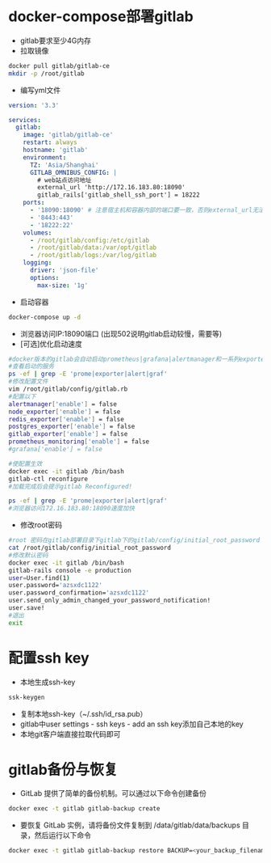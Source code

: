 # docker-compose部署gitlab

- gitlab要求至少4G内存
- 拉取镜像

~~~sh
docker pull gitlab/gitlab-ce
mkdir -p /root/gitlab
~~~

- 编写yml文件

~~~yaml
version: '3.3'

services:
  gitlab:
    image: 'gitlab/gitlab-ce'
    restart: always
    hostname: 'gitlab'
    environment:
      TZ: 'Asia/Shanghai'
      GITLAB_OMNIBUS_CONFIG: |
        # web站点访问地址 
        external_url 'http://172.16.183.80:18090'  
        gitlab_rails['gitlab_shell_ssh_port'] = 18222
    ports:
      - '18090:18090' # 注意宿主机和容器内部的端口要一致，否则external_url无法访问
      - '8443:443'
      - '18222:22'
    volumes:
      - /root/gitlab/config:/etc/gitlab
      - /root/gitlab/data:/var/opt/gitlab
      - /root/gitlab/logs:/var/log/gitlab
    logging:
      driver: 'json-file'
      options:
        max-size: '1g'
~~~

- 启动容器

~~~sh
docker-compose up -d 
~~~

- 浏览器访问IP:18090端口 (出现502说明gitlab启动较慢，需要等)
- [可选]优化启动速度

~~~sh
#docker版本的gitlab会自动启动prometheus|grafana|alertmanager和一系列exporter，非常占用资源，且导致启动比较慢，因此我们可以通过修改 /etc/gitlab/gitlab.rb 来关闭该功能。
#查看启动的服务
ps -ef | grep -E 'prome|exporter|alert|graf'
#修改配置文件
vim /root/gitlab/config/gitlab.rb
#配置以下
alertmanager['enable'] = false
node_exporter['enable'] = false
redis_exporter['enable'] = false
postgres_exporter['enable'] = false
gitlab_exporter['enable'] = false
prometheus_monitoring['enable'] = false
#grafana['enable'] = false

#使配置生效
docker exec -it gitlab /bin/bash
gitlab-ctl reconfigure
#加载完成后会提示gitlab Reconfigured!

ps -ef | grep -E 'prome|exporter|alert|graf'
#浏览器访问172.16.183.80:18090速度加快
~~~

- 修改root密码

~~~sh
#root 密码在gitlab部署目录下gitlab下的gitlab/config/initial_root_password 这个文件中
cat /root/gitlab/config/initial_root_password
#修改默认密码
docker exec -it gitlab /bin/bash
gitlab-rails console -e production
user=User.find(1)                            
user.password='azsxdc1122'                  
user.password_confirmation='azsxdc1122'           
user.send_only_admin_changed_your_password_notification!  
user.save! 
#退出
exit
~~~

# 配置ssh key

- 本地生成ssh-key

~~~sh
ssk-keygen
~~~

- 复制本地ssh-key（~/.ssh/id_rsa.pub）
- gitlab中user settings - ssh keys - add an ssh key添加自己本地的key
- 本地git客户端直接拉取代码即可

# gitlab备份与恢复

- GitLab 提供了简单的备份机制。可以通过以下命令创建备份

```sh
docker exec -t gitlab gitlab-backup create
```

- 要恢复 GitLab 实例，请将备份文件复制到 /data/gitlab/data/backups 目录，然后运行以下命令

```sh
docker exec -t gitlab gitlab-backup restore BACKUP=<your_backup_filename>
```

